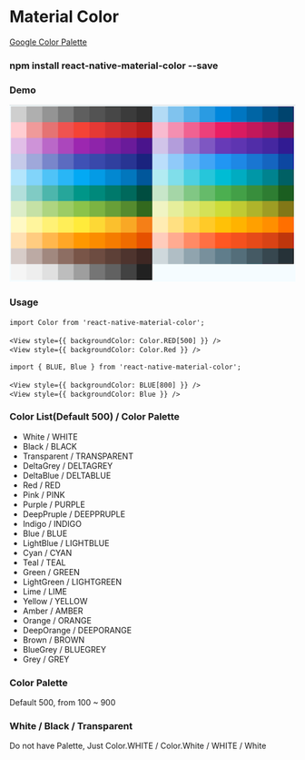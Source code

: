 # Material Color

[Google Color Palette](https://material.google.com/style/color.html#color-color-palette)

### npm install react-native-material-color --save

### Demo
![color-palette](https://github.com/DerayGa/react-native-material-color/blob/master/demo.png)

### Usage
```
import Color from 'react-native-material-color';

<View style={{ backgroundColor: Color.RED[500] }} />
<View style={{ backgroundColor: Color.Red }} />
```

```
import { BLUE, Blue } from 'react-native-material-color';

<View style={{ backgroundColor: BLUE[800] }} />
<View style={{ backgroundColor: Blue }} />
```

### Color List(Default 500) / Color Palette
* White / WHITE
* Black / BLACK
* Transparent / TRANSPARENT
* DeltaGrey / DELTAGREY
* DeltaBlue / DELTABLUE
* Red / RED
* Pink / PINK
* Purple / PURPLE
* DeepPruple / DEEPPRUPLE
* Indigo / INDIGO
* Blue / BLUE
* LightBlue / LIGHTBLUE
* Cyan / CYAN
* Teal / TEAL
* Green / GREEN
* LightGreen / LIGHTGREEN
* Lime / LIME
* Yellow / YELLOW
* Amber / AMBER
* Orange / ORANGE
* DeepOrange / DEEPORANGE
* Brown / BROWN
* BlueGrey / BLUEGREY
* Grey / GREY

### Color Palette
Default 500, from 100 ~ 900

### White / Black / Transparent
Do not have Palette, Just Color.WHITE / Color.White / WHITE / White